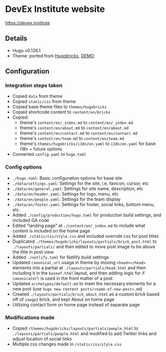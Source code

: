 # DevEx Institute website

https://devex.institute

## Details

- Hugo v0.126.1
- Theme: ported from [Hugobricks](https://github.com/jhvanderschee/hugobricks), [DEMO](https://www.hugobricks.preview.usecue.com/)

## Configuration 

### Integration steps taken

- Copied `data` from theme
- Copied `static/css` from theme
- Copied base theme files to `themes/hugobricks`
- Copied shortcode content to `content/en/bricks`
- Copied:
  - theme's `content/en/_index.md` to `content/en/_index.md`
  - theme's `content/en/about.md` to `content/en/about.md`
  - theme's `content/en/contact.md` to `content/en/contact.md`
  - theme's `content/en/team.md` to `content/en/team.md`
  - theme's `themes/hugobricks/i18n/en.yaml` to `i18n/en.yaml` for base i18n + future options
- Converted `config.yaml` to `hugo.toml`

### Config options

- `./hugo.toml`: Basic configuration options for base site
- `./data/settings.yaml`: Settings for the site, i.e. favicon, cursor, etc
- `./data/en/general.yaml`: Settings for site name, description, etc
- `./data/en/header.yaml`: Settings for logo, menu, etc
- `./data/en/people.yaml`: Settings for the team display
- `./data/en/footer.yaml`: Settings for footer, social links, bottom menu, etc.
- Added `./config/production/hugo.toml` for production build settings, and included GA code
- Edited "landing page" at `./content/en/_index.md` to include what content is included on the home page
- Added `./static/css/style.css` and included override css for post titles
- Duplicated `./themes/hugobricks/layouts/partials/brick_post.html` to `./layouts/partials/` and then edited to move post image to be above the title in post view
- Added `./netlify.toml` for Netlify build settings
- Updated `canonical_url` usage in theme by moving `<head></head>` elements into a partial at `./layouts/partials/head.html` and then including it in the `baseof.html` layout, and then adding logic for if `canonicalUrl` is used in the front matter of a post
- Updated `archetypes/default.md` to meet the necessary elements for a new post (use `hugo new content posts/<name-of-new-post>.md`)
- Created `./layouts/partials/brick_about.html` as a custom brick based off of `image2` brick, and kept About on home page
- Utilizing contact form on home page instead of separate page

### Modifications made

- Copied `/themes/hugobricks/layouts/partials/people.html` to `./layouts/partials/people.html` and modified to add Twitter links and adjust location of social links
- Multiple css changes made in `/static/css/style.css`